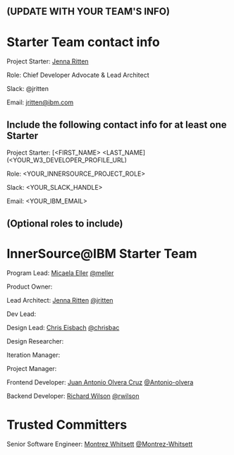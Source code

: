 ## (UPDATE WITH YOUR TEAM'S INFO)

# Starter Team contact info
Project Starter: [Jenna Ritten](https://developer.ibm.com/profiles/jritten/)

Role: Chief Developer Advocate & Lead Architect

Slack: @jritten

Email: jritten@ibm.com

## Include the following contact info for at least one Starter
Project Starter: [<FIRST_NAME> <LAST_NAME](<YOUR_W3_DEVELOPER_PROFILE_URL)

Role: <YOUR_INNERSOURCE_PROJECT_ROLE>

Slack: <YOUR_SLACK_HANDLE>

Email: <YOUR_IBM_EMAIL>

## (Optional roles to include)
# InnerSource@IBM Starter Team
Program Lead: [Micaela Eller](https://innersource.slack.com/archives/DHNM9103Y) [@meller](https://github.ibm.com/meller)

Product Owner:

Lead Architect: [Jenna Ritten](https://innersource.slack.com/archives/D9V6BV5T4) [@jritten](https://github.ibm.com/jritten)

Dev Lead:

Design Lead: [Chris Eisbach](https://innersource.slack.com/archives/D02UWKCSLRL) [@chrisbac](https://github.ibm.com/chrisbac)

Design Researcher:

Iteration Manager:

Project Manager:

Frontend Developer: [Juan Antonio Olvera Cruz](https://innersource.slack.com/archives/D056YDTV40G) [@Antonio-olvera](https://github.ibm.com/Antonio-olvera)

Backend Developer: [Richard Wilson](https://innersource.slack.com/archives/D04US0LMT1U) [@rwilson](https://github.ibm.com/rwilson)

# Trusted Committers
Senior Software Engineer: [Montrez Whitsett](https://innersource.slack.com/archives/DA2KG4G5U) [@Montrez-Whitsett](https://github.ibm.com/Montrez-Whitsett)
